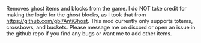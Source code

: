 Removes ghost items and blocks from the game. I do NOT take credit for making the logic for the ghost blocks, as I took that from https://github.com/gbl/AntiGhost. This mod currently only supports totems, crossbows, and buckets. Please message me on discord or open an issue in the github repo if you find any bugs or want me to add other items.
